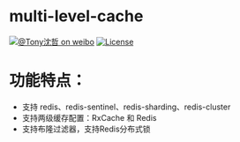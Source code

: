 # multi-level-cache

[![@Tony沈哲 on weibo](https://img.shields.io/badge/weibo-%40Tony%E6%B2%88%E5%93%B2-blue.svg)](http://www.weibo.com/fengzhizi715)
[![License](https://img.shields.io/badge/license-Apache%202-lightgrey.svg)](https://www.apache.org/licenses/LICENSE-2.0.html)

# 功能特点：

* 支持 redis、redis-sentinel、redis-sharding、redis-cluster
* 支持两级缓存配置：RxCache 和 Redis
* 支持布隆过滤器，支持Redis分布式锁
